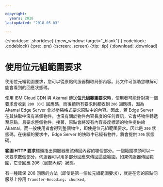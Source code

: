 ```yaml
---

copyright:
  years: 2018
lastupdated: "2018-05-03"

---
```


{:shortdesc: .shortdesc}
{:new_window: target="_blank"}
{:codeblock: .codeblock}
{:pre: .pre}
{:screen: .screen}
{:tip: .tip}
{:download: .download}


# 使用位元組範圍要求

使用位元組範圍要求，您可以從原點伺服器擷取局部內容。此文件可協助您瞭解可能會看到的回應狀態碼。

使用 IBM Cloud CDN 與 Akamai 傳送**位元組範圍要求**時，使用者可能針對第一個要求會收到 `200 (OK)` 回應碼，而後續所有要求則都收到 `206` 回應碼，因為 Akamai Edge Server 會以壓縮格式要求原點中的內容。因此，若 Edge Server 在其快取中沒有某個物件，也沒有關於物件內容長度的任何資訊，它會將物件轉遞至原點，且要求整個物件。接著，原點會將沒有內容長度標頭的物件提供給 Akamai，而一般使用者會得到整個物件，即使是位元組範圍要求。因此是 `200` 狀態碼。在後續的要求中，Edge Server 的快取中已經有物件，將會提供 `206` 狀態碼。

**範圍 HTTP 要求**標頭指出伺服器應該傳回內容的哪個部分。一個範圍標頭可以一次要求數個部分，伺服器可以用多部分回應來傳回這些範圍。如果伺服器傳回範圍，它會回應 206（局部內容）狀態。

有一種確保 206 回應的方法（即使是第一個位元組範圍要求），就是在您的原點伺服器上停用 `Transfer-Encoding: chunked`。
